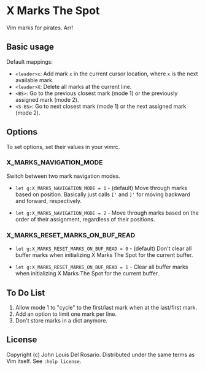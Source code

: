 X Marks The Spot
================
Vim marks for pirates. Arr!

Basic usage
-----------
Default mappings:

- `<leader>x`: Add mark `x` in the current cursor location, where `x` is the next
available mark.
- `<leader>X`: Delete all marks at the current line.
- `<BS>`: Go to the previous closest mark (mode 1) or the previously
assigned mark (mode 2).
- `<S-BS>`: Go to next closest mark (mode 1) or the next assigned mark
(mode 2).

Options
-------

To set options, set their values in your vimrc.

### X_MARKS_NAVIGATION_MODE

Switch between two mark navigation modes. 

- `let g:X_MARKS_NAVIGATION_MODE = 1` - (default) Move through marks based on position.
Basically just calls `['` and `]'` for moving backward and forward, respectively.

- `let g:X_MARKS_NAVIGATION_MODE = 2` - Move through marks based on the order of
their assignment, regardless of their positions.

### X_MARKS_RESET_MARKS_ON_BUF_READ

- `let g:X_MARKS_RESET_MARKS_ON_BUF_READ = 0` - (default) Don't clear all buffer
marks when initializing X Marks The Spot for the current buffer.

- `let g:X_MARKS_RESET_MARKS_ON_BUF_READ = 1` - Clear all buffer
marks when initializing X Marks The Spot for the current buffer.

To Do List
----------

1. Allow mode 1 to "cycle" to the first/last mark when at the last/first mark.
2. Add an option to limit one mark per line.
3. Don't store marks in a dict anymore.

License
-------

Copyright (c) John Louis Del Rosario. Distributed under the same terms as Vim
itself. See `:help license`.
